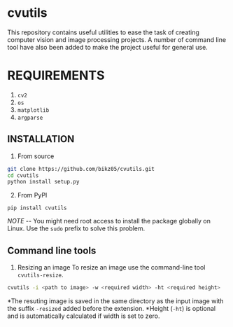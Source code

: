 # cvutils
This repository contains useful utilities to ease the task of creating computer vision and image processing projects. A number of command line tool have also been added to make the project useful for general use.

# REQUIREMENTS
1. `cv2`
2. `os`
3. `matplotlib`
4. `argparse`

## INSTALLATION

1. From source
```bash
git clone https://github.com/bikz05/cvutils.git
cd cvutils
python install setup.py
```

2. From PyPI
```
pip install cvutils
```
_NOTE_ -- You might need root access to install the package globally on Linux. Use the `sudo` prefix to solve this problem.

## Command line tools

1. Resizing an image
To resize an image use the command-line tool `cvutils-resize`.
```bash
cvutils -i <path to image> -w <required width> -ht <required height>
```
*The resuting image is saved in the same directory as the input image with the suffix `-resized` added before the extension.
*Height (`-ht`) is optional and is automatically calculated if width is set to zero.
